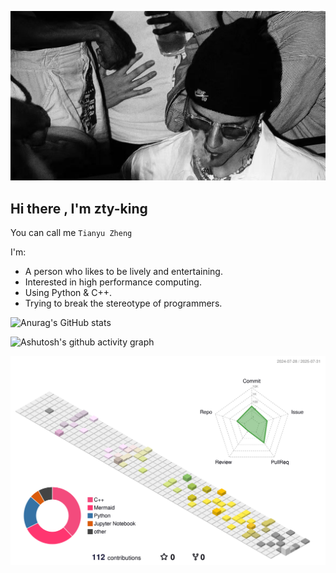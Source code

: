 ![image](./images/f5367a42a65f5828ff903bf102c25b9.jpg)

## Hi there , I'm zty-king

You can call me `Tianyu Zheng`

I'm:

- A person who likes to be lively and entertaining.
- Interested in high performance computing.
- Using Python & C++.
- Trying to break the stereotype of programmers.


![Anurag's GitHub stats](https://github-readme-stats.vercel.app/api?username=zty-king&show_icons=true&theme=tokyonight)

![Ashutosh's github activity graph](https://github-readme-activity-graph.vercel.app/graph?username=zty-king&theme=tokyo-night)


![](profile-3d-contrib/profile-south-season-animate.svg)
